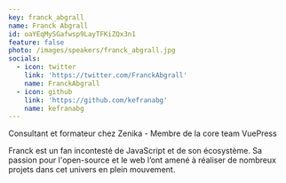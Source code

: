 ```yaml
---
key: franck_abgrall
name: Franck Abgrall
id: oaYEqMySGafwsp9LayTFKiZQx3n1
feature: false
photo: /images/speakers/franck_abgrall.jpg
socials:
  - icon: twitter
    link: 'https://twitter.com/FranckAbgrall'
    name: FranckAbgrall
  - icon: github
    link: 'https://github.com/kefranabg'
    name: kefranabg
---
```

Consultant et formateur chez Zenika - Membre de la core team VuePress

Franck est un fan incontesté de JavaScript et de son écosystème. Sa passion pour l'open-source et le web l’ont amené à réaliser de nombreux projets dans cet univers en plein mouvement.